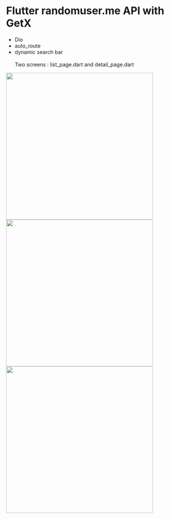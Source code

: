 # Flutter randomuser.me API with GetX
- Dio
- auto_route
- dynamic search bar <br> <br>
Two screens : list_page.dart and detail_page.dart

<img src="https://user-images.githubusercontent.com/120099096/234484633-023331c9-1cf3-46b2-86f0-aa5a04652533.png"  width="400">
<img src="https://user-images.githubusercontent.com/120099096/234484653-fd4725ef-8707-4118-942d-f33f44005773.png"  width="400">
<img src="https://user-images.githubusercontent.com/120099096/234484671-3fbf10de-4f56-4f30-96c7-c63677087e42.png"  width="400">
